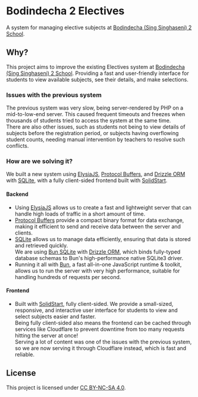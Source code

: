 # Bodindecha 2 Electives

A system for managing elective subjects at [Bodindecha (Sing Singhaseni) 2 School](https://bodin2.ac.th).

## Why?

This project aims to improve the existing Electives system at [Bodindecha (Sing Singhaseni) 2 School](http://bodin2.ac.th).
Providing a fast and user-friendly interface for students to view available subjects, see their details, and make selections.

### Issues with the previous system

The previous system was very slow, being server-rendered by PHP on a mid-to-low-end server. This caused frequent timeouts and freezes when thousands of students tried to access the system at the same time.  
There are also other issues, such as students not being to view details of subjects before the registration period, or subjects having overflowing student counts, needing manual intervention by teachers to resolve such conflicts.

### How are we solving it?

We built a new system using [ElysiaJS](https://elysiajs.com), [Protocol Buffers](https://protobuf.dev), and [Drizzle ORM](https://orm.drizzle.team) with [SQLite](https://sqlite.org), with a fully client-sided frontend built with [SolidStart](https://start.solidjs.com).

#### Backend

- Using [ElysiaJS](https://elysiajs.com) allows us to create a fast and lightweight server that can handle high loads of traffic in a short amount of time.
- [Protocol Buffers](https://protobuf.dev) provide a compact binary format for data exchange, making it efficient to send and receive data between the server and clients.
- [SQLite](https://sqlite.org) allows us to manage data efficiently, ensuring that data is stored and retrieved quickly.  
  We are using [Bun SQLite](https://bun.sh/docs/api/sqlite) with [Drizzle ORM](https://orm.drizzle.team), which binds fully-typed database schemas to Bun's high-performance native SQLite3 driver.
- Running it all with [Bun](https://bun.sh), a fast all-in-one JavaScript runtime & toolkit, allows us to run the server with very high performance, suitable for handling hundreds of requests per second.

#### Frontend

- Built with [SolidStart](https://start.solidjs.com), fully client-sided. We provide a small-sized, responsive, and interactive user interface for students to view and select subjects easier and faster.  
  Being fully client-sided also means the frontend can be cached through services like Cloudflare to prevent downtime from too many requests hitting the server at once!  
  Serving a lot of content was one of the issues with the previous system, so we are now serving it through Cloudflare instead, which is fast and reliable.

## License

This project is licensed under [CC BY-NC-SA 4.0](./LICENSE).
